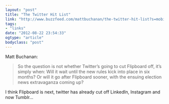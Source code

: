 ```yaml
---
layout: "post"
title: "The Twitter Hit List"
link: "http://www.buzzfeed.com/mattbuchanan/the-twitter-hit-list?s=mobile"
tags: 
- "links"
date: "2012-08-22 23:54:33"
ogtype: "article"
bodyclass: "post"
---
```


Matt Buchanan:

> So the question is not whether Twitter’s going to cut Flipboard off, it’s simply when: Will it wait until the new rules kick into place in six months? Or will it go after Flipboard sooner, with the ensuing election news extravaganza coming up?

I think Flipboard is next, twitter has already cut off LinkedIn, Instagram and now Tumblr…